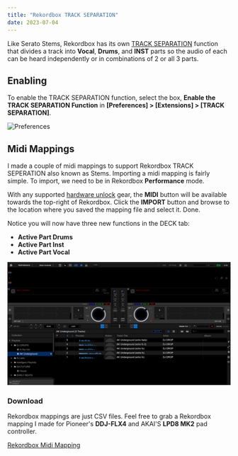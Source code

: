 ```yaml
---
title: "Rekordbox TRACK SEPARATION"
date: 2023-07-04
---
```

Like Serato Stems, Rekordbox has its own [TRACK SEPARATION](https://rekordbox.com/en/support/faq/trackseperation-6/#faq-q600181) function that divides a track into **Vocal**, **Drums**, and **INST** parts so the audio of each can be heard independently or in combinations of 2 or all 3 parts.

## Enabling
To enable the TRACK SEPARATION function, select the box, **Enable the TRACK SEPARATION Function** in **[Preferences] > [Extensions] > [TRACK SEPARATION]**.

![Preferences](https://cdn.rekordbox.com/files/20230314163937/trackseparation_en.png)

## Midi Mappings
I made a couple of midi mappings to support Rekordbox TRACK SEPERATION also known as Stems. Importing a midi mapping is fairly simple. To import, we need to be in Rekordbox **Performance** mode. 

With any supported [hardware unlock](https://rekordbox.com/en/support/hardware-unlock/) gear, the **MIDI** button will be available towards the top-right of Rekordbox. Click the **IMPORT** button and browse to the location where you saved the mapping file and select it. Done.

Notice you will now have three new functions in the DECK tab:
- **Active Part Drums**
- **Active Part Inst**
- **Active Part Vocal**

![Import](https://raw.githubusercontent.com/KDN-Cloud/b.aklein.studio/main/attachments/rekordbox/rekordbox_midi_mappings.gif "Rekordbox Midi Mappings Import")

### Download
Rekordbox mappings are just CSV files. Feel free to grab a Rekordbox mapping I made for Pioneer's **DDJ-FLX4** and AKAI'S **LPD8 MK2** pad controller.

<a href="https://github.com/KDN-Cloud/b.aklein.studio/tree/e47d3e597d4eff0d6e430ebfe0520dd397d1c406/attachments/rekordbox/midi-mappings">Rekordbox Midi Mapping</a>
